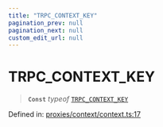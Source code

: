 ```yaml
---
title: "TRPC_CONTEXT_KEY"
pagination_prev: null
pagination_next: null
custom_edit_url: null
---
```


# TRPC\_CONTEXT\_KEY

> **`Const`** *typeof* [`TRPC_CONTEXT_KEY`](TRPC_CONTEXT_KEY.md)

Defined in:  [proxies/context/context.ts:17](https://github.com/bevm0/trpc-svelte-toolbox/blob/9381f64/packages/trpc-svelte-query/src/proxies/context/context.ts#L17)
